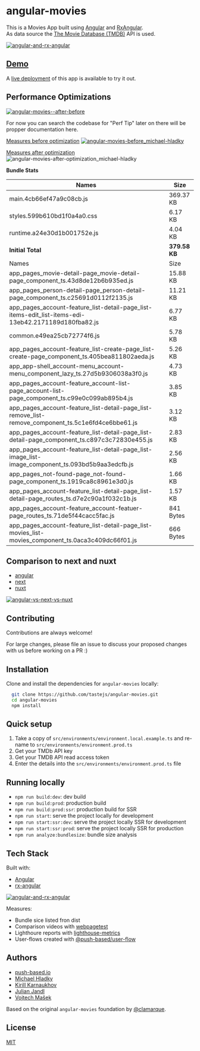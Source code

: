 # angular-movies

This is a Movies App built using [Angular](https://angular.io) and [RxAngular](https://github.com/rx-angular/rx-angular).  
As data source the [The Movie Database (TMDB)](https://www.themoviedb.org/) API is used.  

[![angular-and-rx-angular](https://user-images.githubusercontent.com/10064416/154189195-c32cbdec-b061-46a5-8590-a9e3d8dc050a.png)](https://www.rx-angular.io/)


## [Demo](https://angular-movies-a12d3.web.app/list/category/popular)

A [live deployment](https://angular-movies-a12d3.web.app/list/category/popular) of this app is available to try it out.


## Performance Optimizations 


[![angular-movies--after-before](https://user-images.githubusercontent.com/10064416/155904454-f70b5bb5-6591-497a-9d21-dca0e2940566.gif)](https://www.webpagetest.org/video/compare.php?tests=220216_BiDcPP_CVM,220216_AiDcBN_ETK)


For now you can search the codebase for "Perf Tip" later on there will be propper documentation here.


[Measures before optimization](https://lighthouse-metrics.com/checks/9ddeb46e-2c28-453c-b719-cf080a01b13c)
[![angular-movies-before_michael-hladky](https://user-images.githubusercontent.com/10064416/137785051-1cf9f63a-e803-4d92-a952-c327b7628530.PNG)](https://lighthouse-metrics.com/checks/9ddeb46e-2c28-453c-b719-cf080a01b13c)


[Measures after optimization](https://lighthouse-metrics.com/checks/6a888a17-b17b-46a6-abc9-e605b73a530c/runs/503701ad-36aa-43ad-8de3-cb40e775c770)
![angular-movies-after-optimization_michael-hladky](https://user-images.githubusercontent.com/10064416/146446241-ad9eeed4-b0a4-44a2-a88e-4ea7c97e1acf.PNG)


**Bundle Stats**









<!-- bundle-stats-start -->
| Names             |       Size |
| ---               | ---        |
| main.4cb66ef47a9c08cb.js           | 369.37 KB |
| styles.599b610bd1f0a4a0.css           | 6.17 KB |
| runtime.a24e30d1b001752e.js           | 4.04 KB |
  | **Initial Total** | **379.58 KB** |
  | Names             |       Size |
| app_pages_movie-detail-page_movie-detail-page_component_ts.43d8de12b6b935ed.js           | 15.88 KB |
| app_pages_person-detail-page_person-detail-page_component_ts.c25691d0112f2135.js           | 11.21 KB |
| app_pages_account-feature_list-detail-page_list-items-edit_list-items-edi-13eb42.2171189d180fba82.js           | 6.77 KB |
| common.e49ea25cb72774f6.js           | 5.78 KB |
| app_pages_account-feature_list-create-page_list-create-page_component_ts.405bea811802aeda.js           | 5.26 KB |
| app_app-shell_account-menu_account-menu_component_lazy_ts.27d5b9306038a3f0.js           | 4.73 KB |
| app_pages_account-feature_account-list-page_account-list-page_component_ts.c99e0c099ab895b4.js           | 3.85 KB |
| app_pages_account-feature_list-detail-page_list-remove_list-remove_component_ts.5c1e6fd4ce6bbe61.js           | 3.12 KB |
| app_pages_account-feature_list-detail-page_list-detail-page_component_ts.c897c3c72830e455.js           | 2.83 KB |
| app_pages_account-feature_list-detail-page_list-image_list-image_component_ts.093bd5b9aa3edcfb.js           | 2.56 KB |
| app_pages_not-found-page_not-found-page_component_ts.1919ca8c8961e3d0.js           | 1.66 KB |
| app_pages_account-feature_list-detail-page_list-detail-page_routes_ts.d7e2c90a1f032c1b.js           | 1.57 KB |
| app_pages_account-feature_account-featuer-page_routes_ts.71de5f44cacc5fac.js           | 841 Bytes |
| app_pages_account-feature_list-detail-page_list-movies_list-movies_component_ts.0aca3c409dc66f01.js           | 666 Bytes |
<!-- bundle-stats-end -->










## Comparison to next and nuxt

- [angular](https://angular-movies-a12d3.web.app/list/category/popular)
- [next](https://movies.zaps.dev/?category=Popular&page=1)
- [nuxt](https://movies.jason.codes/movie/category/popular)

[![angular-vs-next-vs-nuxt](https://user-images.githubusercontent.com/10064416/155904543-333e1c25-7c01-470a-b399-40eee4c9d02c.gif)](https://www.webpagetest.org/video/compare.php?tests=220216_AiDcBJ_EAA,220216_BiDcER_CDY,220216_BiDc68_CDZ)

## Contributing

Contributions are always welcome! 

For large changes, please file an issue to discuss your proposed changes with us before working on a PR :)

## Installation 

Clone and install the dependencies for `angular-movies` locally:

```bash 
  git clone https://github.com/tastejs/angular-movies.git
  cd angular-movies 
  npm install
```

## Quick setup

1. Take a copy of `src/environments/environment.local.example.ts` and re-name to `src/environments/environment.prod.ts` 
2. Get your TMDb API key
3. Get your TMDB API read access token
4. Enter the details into the `src/environments/environment.prod.ts` file
    
## Running locally

* `npm run build:dev`: dev build
* `npm run build:prod`: production build
* `npm run build:prod:ssr`: production build for SSR
* `npm run start`: serve the project locally for development
* `npm run start:ssr:dev`: serve the project locally SSR for development
* `npm run start:ssr:prod`: serve the project locally SSR for production
* `npm run analyze:bundlesize`: bundle size analysis 

## Tech Stack

Built with: 

* [Angular](https://angular.io)
* [rx-angular](https://github.com/rx-angular/rx-angular)

[![angular-and-rx-angular](https://user-images.githubusercontent.com/10064416/154189195-c32cbdec-b061-46a5-8590-a9e3d8dc050a.png)](https://www.rx-angular.io/)

Measures:
* Bundle sice listed fron dist
* Comparison videos with [webpagetest](https://www.webpagetest.org)
* Lighthoure reports with [lighthouse-metrics](https://lighthouse-metrics.com)
* User-flows created with [@push-based/user-flow](https://www.npmjs.com/package/@push-based/user-flow)

## Authors

- [push-based.io](https://push-based.io)
- [Michael Hladky](https://github.com/BioPhoton)
- [Kirill Karnaukhov](https://github.com/Karnaukhov-kh)
- [Julian Jandl](https://github.com/HoebbelsB)
- [Vojtech Mašek](https://github.com/vmasek)


Based on the original `angular-movies` foundation by [@clamarque](https://github.com/clamarque/angular-movies).
  
## License

[MIT](https://choosealicense.com/licenses/mit/)
